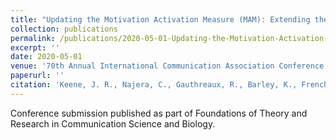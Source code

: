 ```yaml
---
title: "Updating the Motivation Activation Measure (MAM): Extending the Theoretical Utility of Neurobiological Predictors within Communication Science"
collection: publications
permalink: /publications/2020-05-01-Updating-the-Motivation-Activation-Measure
excerpt: ''
date: 2020-05-01
venue: '70th Annual International Communication Association Conference'
paperurl: ''
citation: 'Keene, J. R., Najera, C., Gauthreaux, R., Barley, K., French, S.,<b> Terrell, P. A.</b>, Prettyman, D., & Saenz, R. (2020, May 1). Updating the Motivation Activation Measure (MAM): Extending the Theoretical and Methodological Utility of Neurobiological Predictors within Communication Science. 70th Annual International Communication Association Conference, Virtual.'
---
```


Conference submission published as part of Foundations of Theory and Research in Communication Science and Biology.
